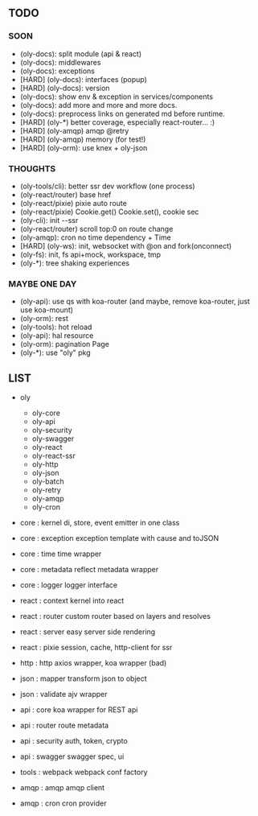 ## TODO

### SOON

- (oly-docs): split module (api & react)
- (oly-docs): middlewares
- (oly-docs): exceptions
- [HARD] (oly-docs): interfaces (popup)
- [HARD] (oly-docs): version
- (oly-docs): show env & exception in services/components
- (oly-docs): add more and more and more docs.
- (oly-docs): preprocess links on generated md before runtime.
- [HARD] (oly-*) better coverage, especially react-router... :)
- [HARD] (oly-amqp) amqp @retry
- [HARD] (oly-amqp) memory (for test!)
- [HARD] (oly-orm): use knex + oly-json
  
### THOUGHTS

- (oly-tools/cli): better ssr dev workflow (one process)
- (oly-react/router) base href
- (oly-react/pixie) pixie auto route
- (oly-react/pixie) Cookie.get() Cookie.set(), cookie sec
- (oly-cli): init --ssr
- (oly-react/router) scroll top:0 on route change
- (oly-amqp): cron no time dependency + Time
- [HARD] (oly-ws): init, websocket with @on and fork(onconnect)
- (oly-fs): init, fs api+mock, workspace, tmp
- (oly-*): tree shaking experiences

### MAYBE ONE DAY

- (oly-api): use qs with koa-router (and maybe, remove koa-router, just use koa-mount)
- (oly-orm): rest
- (oly-tools): hot reload
- (oly-api): hal resource
- (oly-orm): pagination Page
- (oly-*): use "oly" pkg

## LIST

- oly
  - oly-core
  - oly-api
  - oly-security
  - oly-swagger
  - oly-react
  - oly-react-ssr
  - oly-http
  - oly-json
  - oly-batch
  - oly-retry
  - oly-amqp   
  - oly-cron   
      
- core   : kernel         di, store, event emitter in one class
- core   : exception      exception template with cause and toJSON
- core   : time           time wrapper
- core   : metadata       reflect metadata wrapper
- core   : logger         logger interface
- react  : context        kernel into react
- react  : router         custom router based on layers and resolves
- react  : server         easy server side rendering
- react  : pixie          session, cache, http-client for ssr
- http   : http           axios wrapper, koa wrapper (bad)
- json   : mapper         transform json to object
- json   : validate       ajv wrapper
- api    : core           koa wrapper for REST api
- api    : router         route metadata
- api    : security       auth, token, crypto
- api    : swagger        swagger spec, ui
- tools  : webpack        webpack conf factory
- amqp   : amqp           amqp client
- amqp   : cron           cron provider
